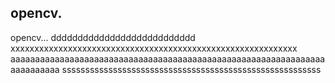## opencv.

opencv...
ddddddddddddddddddddddddddd
xxxxxxxxxxxxxxxxxxxxxxxxxxxxxxxxxxxxxxxxxxxxxxxxxxxxxxxxxxxx
aaaaaaaaaaaaaaaaaaaaaaaaaaaaaaaaaaaaaaaaaaaaaaaaaaaaaaaaaaaaaaaaaaaaaaaaaa
ssssssssssssssssssssssssssssssssssssssssssssssssssssssss
